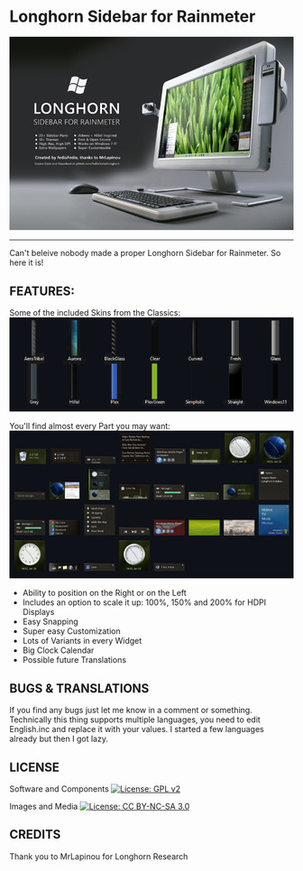 Longhorn Sidebar for Rainmeter
=======================
![Preview](https://github.com/fediaFedia/Longhorn/blob/main/preview.jpg)

---------------
Can't beleive nobody made a proper Longhorn Sidebar for Rainmeter.
So here it is!

FEATURES:
----
Some of the included Skins from the Classics:
![Skins](https://github.com/fediaFedia/Longhorn/blob/main/preview-skins.jpg)

You'll find almost every Part you may want:
![Parts](https://github.com/fediaFedia/Longhorn/blob/main/preview-parts.png)

- Ability to position on the Right or on the Left
- Includes an option to scale it up: 100%, 150% and 200% for HDPI Displays
- Easy Snapping
- Super easy Customization
- Lots of Variants in every Widget
- Big Clock Calendar
- Possible future Translations

BUGS & TRANSLATIONS
----
If you find any bugs just let me know in a comment or something.
Technically this thing supports multiple languages, you need to edit English.inc and replace it with your values.
I started a few languages already but then I got lazy.

LICENSE
-------
Software and Components
[![License: GPL v2](https://img.shields.io/badge/License-GPL%20v2-blue.svg)](https://www.gnu.org/licenses/old-licenses/gpl-2.0.en.html)

Images and Media 
[![License: CC BY-NC-SA 3.0](https://licensebuttons.net/l/by-nc-sa/3.0/80x15.png)](https://creativecommons.org/licenses/by-nc-sa/3.0/)

CREDITS
------
Thank you to MrLapinou for Longhorn Research
